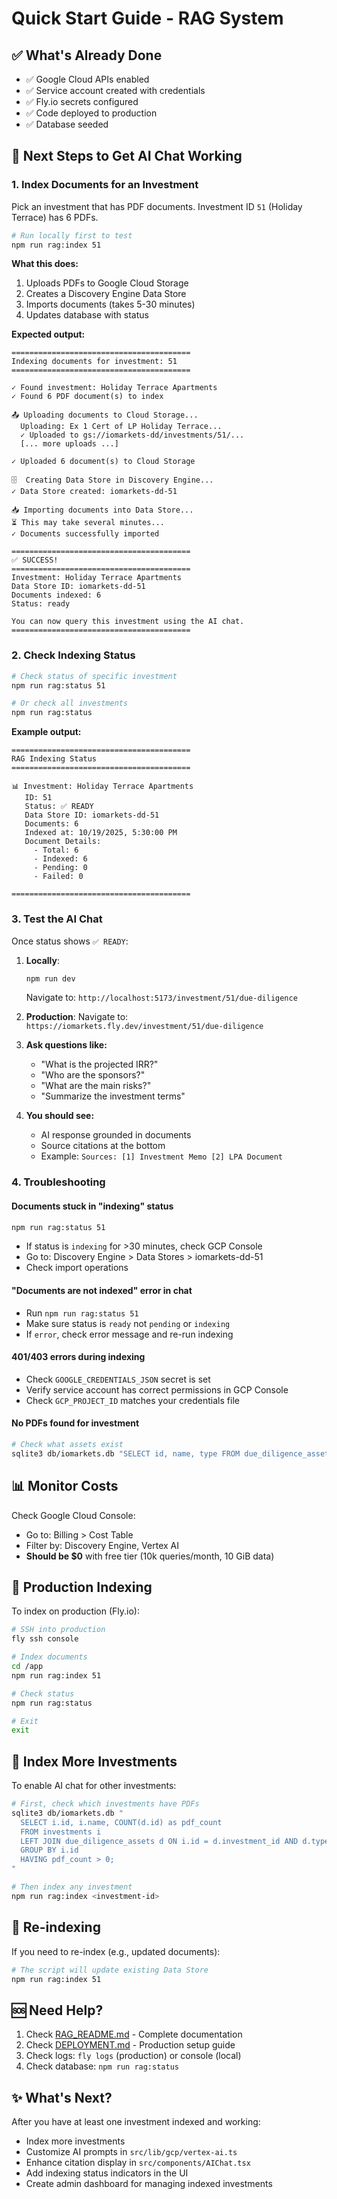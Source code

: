 # Quick Start Guide - RAG System

## ✅ What's Already Done

- ✅ Google Cloud APIs enabled
- ✅ Service account created with credentials
- ✅ Fly.io secrets configured
- ✅ Code deployed to production
- ✅ Database seeded

## 🚀 Next Steps to Get AI Chat Working

### 1. Index Documents for an Investment

Pick an investment that has PDF documents. Investment ID `51` (Holiday Terrace) has 6 PDFs.

```bash
# Run locally first to test
npm run rag:index 51
```

**What this does:**
1. Uploads PDFs to Google Cloud Storage
2. Creates a Discovery Engine Data Store
3. Imports documents (takes 5-30 minutes)
4. Updates database with status

**Expected output:**
```
========================================
Indexing documents for investment: 51
========================================

✓ Found investment: Holiday Terrace Apartments
✓ Found 6 PDF document(s) to index

📤 Uploading documents to Cloud Storage...
  Uploading: Ex 1 Cert of LP Holiday Terrace...
  ✓ Uploaded to gs://iomarkets-dd/investments/51/...
  [... more uploads ...]

✓ Uploaded 6 document(s) to Cloud Storage

🗄️  Creating Data Store in Discovery Engine...
✓ Data Store created: iomarkets-dd-51

📥 Importing documents into Data Store...
⏳ This may take several minutes...
✓ Documents successfully imported

========================================
✅ SUCCESS!
========================================
Investment: Holiday Terrace Apartments
Data Store ID: iomarkets-dd-51
Documents indexed: 6
Status: ready

You can now query this investment using the AI chat.
========================================
```

### 2. Check Indexing Status

```bash
# Check status of specific investment
npm run rag:status 51

# Or check all investments
npm run rag:status
```

**Example output:**
```
========================================
RAG Indexing Status
========================================

📊 Investment: Holiday Terrace Apartments
   ID: 51
   Status: ✅ READY
   Data Store ID: iomarkets-dd-51
   Documents: 6
   Indexed at: 10/19/2025, 5:30:00 PM
   Document Details:
     - Total: 6
     - Indexed: 6
     - Pending: 0
     - Failed: 0

========================================
```

### 3. Test the AI Chat

Once status shows `✅ READY`:

1. **Locally**:
   ```bash
   npm run dev
   ```
   Navigate to: `http://localhost:5173/investment/51/due-diligence`

2. **Production**:
   Navigate to: `https://iomarkets.fly.dev/investment/51/due-diligence`

3. **Ask questions like:**
   - "What is the projected IRR?"
   - "Who are the sponsors?"
   - "What are the main risks?"
   - "Summarize the investment terms"

4. **You should see:**
   - AI response grounded in documents
   - Source citations at the bottom
   - Example: `Sources: [1] Investment Memo [2] LPA Document`

### 4. Troubleshooting

#### Documents stuck in "indexing" status
```bash
npm run rag:status 51
```
- If status is `indexing` for >30 minutes, check GCP Console
- Go to: Discovery Engine > Data Stores > iomarkets-dd-51
- Check import operations

#### "Documents are not indexed" error in chat
- Run `npm run rag:status 51`
- Make sure status is `ready` not `pending` or `indexing`
- If `error`, check error message and re-run indexing

#### 401/403 errors during indexing
- Check `GOOGLE_CREDENTIALS_JSON` secret is set
- Verify service account has correct permissions in GCP Console
- Check `GCP_PROJECT_ID` matches your credentials file

#### No PDFs found for investment
```bash
# Check what assets exist
sqlite3 db/iomarkets.db "SELECT id, name, type FROM due_diligence_assets WHERE investment_id='51' LIMIT 5;"
```

## 📊 Monitor Costs

Check Google Cloud Console:
- Go to: Billing > Cost Table
- Filter by: Discovery Engine, Vertex AI
- **Should be $0** with free tier (10k queries/month, 10 GiB data)

## 🎯 Production Indexing

To index on production (Fly.io):

```bash
# SSH into production
fly ssh console

# Index documents
cd /app
npm run rag:index 51

# Check status
npm run rag:status

# Exit
exit
```

## 📝 Index More Investments

To enable AI chat for other investments:

```bash
# First, check which investments have PDFs
sqlite3 db/iomarkets.db "
  SELECT i.id, i.name, COUNT(d.id) as pdf_count
  FROM investments i
  LEFT JOIN due_diligence_assets d ON i.id = d.investment_id AND d.type = 'pdf'
  GROUP BY i.id
  HAVING pdf_count > 0;
"

# Then index any investment
npm run rag:index <investment-id>
```

## 🔄 Re-indexing

If you need to re-index (e.g., updated documents):

```bash
# The script will update existing Data Store
npm run rag:index 51
```

## 🆘 Need Help?

1. Check [RAG_README.md](RAG_README.md) - Complete documentation
2. Check [DEPLOYMENT.md](DEPLOYMENT.md) - Production setup guide
3. Check logs: `fly logs` (production) or console (local)
4. Check database: `npm run rag:status`

## ✨ What's Next?

After you have at least one investment indexed and working:
- Index more investments
- Customize AI prompts in `src/lib/gcp/vertex-ai.ts`
- Enhance citation display in `src/components/AIChat.tsx`
- Add indexing status indicators in the UI
- Create admin dashboard for managing indexed investments
